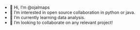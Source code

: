 - 👋 Hi, I’m @ojalmaps
- 👀 I’m interested in open source collaboration in python or java. 
- 🌱 I’m currently learning data analysis.
- 💞️ I’m looking to collaborate on any relevant project!

<!---
ojalmaps/ojalmaps is a ✨ special ✨ repository because its `README.md` (this file) appears on your GitHub profile.
You can click the Preview link to take a look at your changes.
--->

